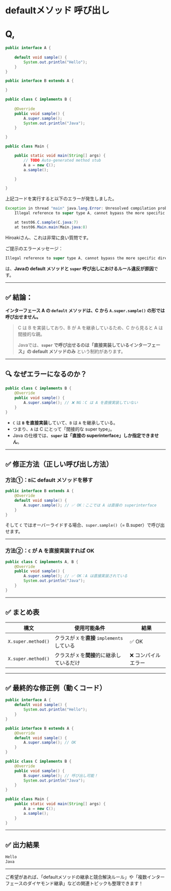 # defaultメソッド 呼び出し

# Q,

```java
public interface A {
    
    default void sample() {
        System.out.println("Hello");
    }
}

public interface B extends A {

}

public class C implements B {
    
    @Override
    public void sample() {
        A.super.sample();
        System.out.println("Java");
    }

}

public class Main {

    public static void main(String[] args) {
        // TODO Auto-generated method stub
        A a = new C();
        a.sample();

    }

}
```

上記コードを実行すると以下のエラーが発生しました。

```java
Exception in thread "main" java.lang.Error: Unresolved compilation problem: 
	Illegal reference to super type A, cannot bypass the more specific direct super type test06.B

	at test06.C.sample(C.java:7)
	at test06.Main.main(Main.java:8)
```

Hiroakiさん、これは非常に良い質問です。

ご提示のエラーメッセージ：

```java
Illegal reference to super type A, cannot bypass the more specific direct super type test06.B
```

は、**Javaの default メソッドと `super` 呼び出しにおけるルール違反が原因**です。

---

## ✅ 結論：

**インターフェース A の `default` メソッドは、C から `A.super.sample()` の形では呼び出せません。**

> C は B を実装しており、B が A を継承しているため、C から見ると A は間接的な親。
> 
> 
> Javaでは、**`super` で呼び出せるのは「直接実装しているインターフェース」の default メソッドのみ** という制約があります。
> 

---

## 🔍 なぜエラーになるのか？

```java
public class C implements B {
    @Override
    public void sample() {
        A.super.sample(); // ❌ NG：C は A を直接実装していない
    }
}
```

- `C` は **`B` を直接実装**していて、`B` は `A` を継承している。
- つまり、`A` は C にとって「間接的な super type」。
- Java の仕様では、**`super` は「直接の superinterface」しか指定できません**。

---

## ✅ 修正方法（正しい呼び出し方法）

### 方法①：`B`に default メソッドを移す

```java
public interface B extends A {
    @Override
    default void sample() {
        A.super.sample(); // ✅ OK：ここでは A は直接の superinterface
    }
}
```

そして `C` ではオーバーライドする場合、`super.sample()`（= B.super）で呼び出せます。

---

### 方法②：`C` が A を**直接**実装すれば OK

```java
public class C implements A, B {
    @Override
    public void sample() {
        A.super.sample(); // ✅ OK：A は直接実装されている
        System.out.println("Java");
    }
}
```

---

## ✅ まとめ表

| 構文 | 使用可能条件 | 結果 |
| --- | --- | --- |
| `X.super.method()` | クラスが `X` を**直接** `implements` している | ✅ OK |
| `X.super.method()` | クラスが `X` を**間接**的に継承しているだけ | ❌ コンパイルエラー |

---

## ✅ 最終的な修正例（動くコード）

```java
public interface A {
    default void sample() {
        System.out.println("Hello");
    }
}

public interface B extends A {
    @Override
    default void sample() {
        A.super.sample(); // OK
    }
}

public class C implements B {
    @Override
    public void sample() {
        B.super.sample(); // 呼び出し可能！
        System.out.println("Java");
    }
}

public class Main {
    public static void main(String[] args) {
        A a = new C();
        a.sample();
    }
}
```

---

## ✅ 出力結果

```java
Hello
Java
```

---

ご希望があれば、「defaultメソッドの継承と競合解決ルール」や「複数インターフェースのダイヤモンド継承」などの関連トピックも整理できます！